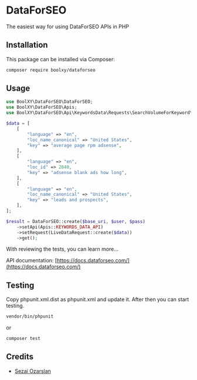 # DataForSEO

The easiest way for using DataForSEO APIs in PHP

## Installation

This package can be installed via Composer:

```bash
composer require boolxy/dataforseo
```

## Usage

```php
use BoolXY\DataForSEO\DataForSEO;
use BoolXY\DataForSEO\Apis;
use BoolXY\DataForSEO\Api\KeywordsData\Requests\SearchVolumeForKeyword\LiveDataRequest;

$data = [
    [
        "language" => "en",
        "loc_name_canonical" => "United States",
        "key" => "average page rpm adsense",
    ],
    [
        "language" => "en",
        "loc_id" => 2840,
        "key" => "adsense blank ads how long",
    ],
    [
        "language" => "en",
        "loc_name_canonical" => "United States",
        "key" => "leads and prospects",
    ],
];

$result = DataForSEO::create($base_uri, $user, $pass)
    ->setApi(Apis::KEYWORDS_DATA_API)
    ->setRequest(LiveDataRequest::create($data))
    ->get();
```

With reviewing the tests, you can learn more...

API documentation: [https://docs.dataforseo.com/](https://docs.dataforseo.com/)

## Testing

Copy phpunit.xml.dist as phpunit.xml and update it. After then you can start testing.

```bash
vendor/bin/phpunit
```

or

```bash
composer test
```

## Credits

- [Sezai Ozarslan](https://github.com/sezaiozarslan)